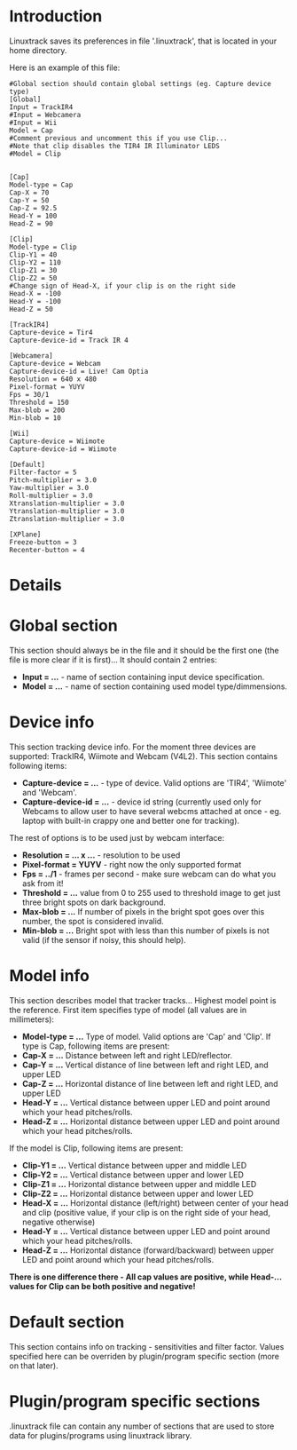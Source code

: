 # Introduction #

Linuxtrack saves its preferences in file '.linuxtrack', that is located in your home directory.

Here is an example of this file:
```
#Global section should contain global settings (eg. Capture device type)
[Global]
Input = TrackIR4
#Input = Webcamera
#Input = Wii
Model = Cap
#Comment previous and uncomment this if you use Clip...
#Note that clip disables the TIR4 IR Illuminator LEDS
#Model = Clip


[Cap]
Model-type = Cap
Cap-X = 70
Cap-Y = 50
Cap-Z = 92.5
Head-Y = 100
Head-Z = 90

[Clip]
Model-type = Clip
Clip-Y1 = 40
Clip-Y2 = 110
Clip-Z1 = 30
Clip-Z2 = 50
#Change sign of Head-X, if your clip is on the right side
Head-X = -100
Head-Y = -100
Head-Z = 50

[TrackIR4]
Capture-device = Tir4
Capture-device-id = Track IR 4

[Webcamera]
Capture-device = Webcam
Capture-device-id = Live! Cam Optia
Resolution = 640 x 480
Pixel-format = YUYV
Fps = 30/1
Threshold = 150
Max-blob = 200
Min-blob = 10

[Wii]
Capture-device = Wiimote
Capture-device-id = Wiimote

[Default]
Filter-factor = 5
Pitch-multiplier = 3.0
Yaw-multiplier = 3.0
Roll-multiplier = 3.0
Xtranslation-multiplier = 3.0
Ytranslation-multiplier = 3.0
Ztranslation-multiplier = 3.0

[XPlane]
Freeze-button = 3
Recenter-button = 4

```
# Details #

# Global section #
This section should always be in the file and it should be the first one (the file is more clear if it is first)...
It should contain 2 entries:
  * **Input = ...** - name of section containing input device specification.
  * **Model = ...** - name of section containing used model type/dimmensions.

# Device info #
This section tracking device info.
For the moment three devices are supported: TrackIR4, Wiimote and Webcam (V4L2).
This section contains following items:
  * **Capture-device = ...** - type of device. Valid options are 'TIR4', 'Wiimote' and 'Webcam'.
  * **Capture-device-id = ...** - device id string (currently used only for Webcams to allow user to have several webcms attached at once - eg. laptop with built-in crappy one and better one for tracking).

The rest of options is to be used just by webcam interface:
  * **Resolution = ... x ...** - resolution to be used
  * **Pixel-format = YUYV** - right now the only supported format
  * **Fps = ../1** - frames per second - make sure webcam can do what you ask from it!
  * **Threshold = ...** value from 0 to 255 used to threshold image to get just three bright spots on dark background.
  * **Max-blob = ...** If number of pixels in the bright spot goes over this number, the spot is considered invalid.
  * **Min-blob = ...** Bright spot with less than this number of pixels is not valid (if the sensor if noisy, this should help).

# Model info #
This section describes model that tracker tracks...
Highest model point is the reference.
First item specifies type of model (all values are in millimeters):
  * **Model-type = ...** Type of model. Valid options are 'Cap' and 'Clip'.
If type is Cap, following items are present:
  * **Cap-X = ...** Distance between left and right LED/reflector.
  * **Cap-Y = ...** Vertical distance of line between left and right LED, and upper LED
  * **Cap-Z = ...** Horizontal distance of line between left and right LED, and upper LED
  * **Head-Y = ...** Vertical distance between upper LED and point around which your head pitches/rolls.
  * **Head-Z = ...** Horizontal distance between upper LED and point around which your head pitches/rolls.

If the model is Clip, following items are present:
  * **Clip-Y1 = ...** Vertical distance between upper and middle LED
  * **Clip-Y2 = ...** Vertical distance between upper and lower LED
  * **Clip-Z1 = ...** Horizontal distance between upper and middle LED
  * **Clip-Z2 = ...** Horizontal distance between upper and lower LED
  * **Head-X = ...** Horizontal distance (left/right) between center of your head and clip (positive value, if your clip is on the right side of your head, negative otherwise)
  * **Head-Y = ...** Vertical distance between upper LED and point around which your head pitches/rolls.
  * **Head-Z = ...** Horizontal distance (forward/backward) between upper LED and point around which your head pitches/rolls.

**There is one difference there - All cap values are positive, while Head-... values for Clip can be both positive and negative!**

# Default section #
This section contains info on tracking - sensitivities and filter factor.
Values specified here can be overriden by plugin/program specific section (more on that later).

# Plugin/program specific sections #
.linuxtrack file can contain any number of sections that are used to store data for plugins/programs using linuxtrack library.